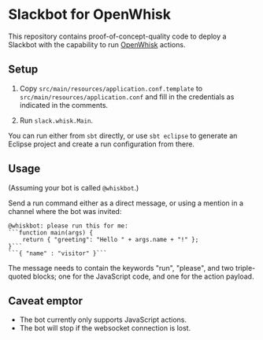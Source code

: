 # Slackbot for OpenWhisk

This repository contains proof-of-concept-quality code to deploy a Slackbot with the capability to run [OpenWhisk](https://github.com/openwhisk/openwhisk) actions.

## Setup

1. Copy `src/main/resources/application.conf.template` to `src/main/resources/application.conf` and fill in the credentials as indicated in the comments.

2. Run `slack.whisk.Main`.

You can run either from `sbt` directly, or use `sbt eclipse` to generate an Eclipse project and create a run configuration from there.

## Usage

(Assuming your bot is called `@whiskbot`.)

Send a run command either as a direct message, or using a mention in a channel where the bot was invited:

    @whiskbot: please run this for me:
    ```function main(args) {
        return { "greeting": "Hello " + args.name + "!" };
    }```
    ```{ "name" : "visitor" }```

The message needs to contain the keywords "run", "please", and two triple-quoted blocks; one for the JavaScript code, and one for the action payload.

## Caveat emptor

* The bot currently only supports JavaScript actions.
* The bot will stop if the websocket connection is lost.
